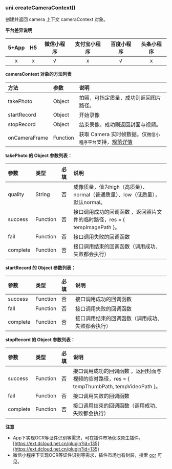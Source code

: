 ### uni.createCameraContext()
创建并返回 camera 上下文 cameraContext 对象。

**平台差异说明**

|5+App|H5|微信小程序|支付宝小程序|百度小程序|头条小程序|
|:-:|:-:|:-:|:-:|:-:|:-:|
|x|x|√|x|√|x|

**cameraContext 对象的方法列表**

|方法|参数|说明|
|:-|:-|:-|
|takePhoto|Object|拍照，可指定质量，成功则返回图片路径。|
|startRecord|Object|开始录像|
|stopRecord|Object|结束录像，成功则返回封面与视频。|
|onCameraFrame|Function|获取 Camera 实时帧数据。仅`微信小程序平台`支持，[规范详情](https://developers.weixin.qq.com/miniprogram/dev/api/CameraContext.onCameraFrame.html)|

**takePhoto 的 Object 参数列表：**

|参数|类型|必填|说明|
|:-|:-|:-|:-|
|quality|String|否|成像质量，值为high（高质量）、normal（普通质量）、low（低质量），默认normal。|
|success|Function|否|接口调用成功的回调函数 ，返回照片文件的临时路径，res = { tempImagePath }。|
|fail|Function|否|接口调用失败的回调函数|
|complete|Function|否|接口调用结束的回调函数（调用成功、失败都会执行）|

**startRecord 的 Object 参数列表：**

|参数|类型|必填|说明|
|:-|:-|:-|:-|
|success|Function|否|接口调用成功的回调函数|
|fail|Function|否|接口调用失败的回调函数|
|complete|Function|否|接口调用结束的回调函数（调用成功、失败都会执行）|

**stopRecord 的 Object 参数列表：**

|参数|类型|必填|说明|
|:-|:-|:-|:-|
|success|Function|否|接口调用成功的回调函数 ，返回封面与视频的临时路径，res = { tempThumbPath, tempVideoPath }。|
|fail|Function|否|接口调用失败的回调函数|
|complete|Function|否|接口调用结束的回调函数（调用成功、失败都会执行）|

**注意**

- App下实现OCR等证件识别等需求，可在插件市场获取原生插件，[https://ext.dcloud.net.cn/plugin?id=135](https://ext.dcloud.net.cn/plugin?id=135)
- 微信小程序下实现OCR等证件识别等需求，插件市场也有封装，搜索 [ocr](https://ext.dcloud.net.cn/search?q=ocr) 可见。